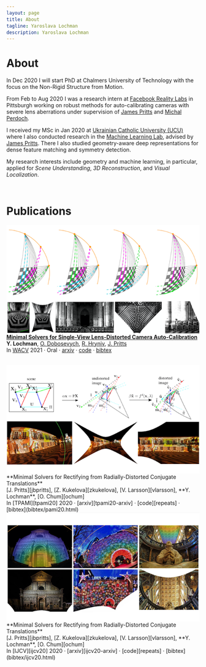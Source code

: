 ```yaml
---
layout: page
title: About
tagline: Yaroslava Lochman
description: Yaroslava Lochman
---
```


# About

In Dec 2020 I will start PhD at Chalmers University of Technology with the focus on the Non-Rigid Structure from Motion.

From Feb to Aug 2020 I was a research intern at [Facebook Reality Labs][frl] in Pittsburgh working on robust methods for auto-calibrating cameras with severe lens aberrations under supervision of [James Pritts](https://prittjam.github.io) and [Michal Perdoch](https://scholar.google.com/citations?user=0Y_LBNIAAAAJ).

I received my MSc in Jan 2020 at [Ukrainian Catholic University (UCU)][ucu] where I also conducted research in the [Machine Learning Lab][mllab], advised by [James Pritts](https://prittjam.github.io). There I also studied geometry-aware deep representations for dense feature matching and symmetry detection. 

My research interests include geometry and machine learning, in particular, applied for *Scene Understanding*, *3D Reconstruction*, and *Visual Localization*.


[ucu]: https://apps.ucu.edu.ua/en
[mllab]: https://apps.ucu.edu.ua/en/mllab
[frl]: https://tech.fb.com/codec-avatars-facebook-reality-labs

<br/>

# Publications

[<img src="./assets/thumbnails/wacv21.png" class="img-fluid" align="left"/>](pub/wacv21.html) 
[**Minimal Solvers for Single-View Lens-Distorted Camera Auto-Calibration**](pub/wacv21.html) <br> **Y. Lochman**, [O. Dobosevych][odobosevych], [R. Hryniv][rhryniv], [J. Pritts][jbpritts] <br> In [WACV](http://wacv2021.thecvf.com) 2021 · Oral · [arxiv][wacv21-arxiv] · [code][autocalib] · [bibtex](bibtex/wacv21.html)

<br>
<img src="./assets/thumbnails/pami20.png" class="img-fluid" align="left"/> **Minimal Solvers for Rectifying from Radially-Distorted Conjugate Translations** <br> [J. Pritts][jbpritts], [Z. Kukelova][zkukelova], [V. Larsson][vlarsson], **Y. Lochman**, [O. Chum][ochum] <br> In [TPAMI][tpami20] 2020 · [arxiv][tpami20-arxiv] · [code][repeats] · [bibtex](bibtex/pami20.html)

<br> 
<img src="./assets/thumbnails/ijcv20.png" class="img-fluid" align="left"/> **Minimal Solvers for Rectifying from Radially-Distorted Conjugate Translations**<br>[J. Pritts][jbpritts], [Z. Kukelova][zkukelova], [V. Larsson][vlarsson], **Y. Lochman**, [O. Chum][ochum] <br> In [IJCV][ijcv20] 2020 · [arxiv][ijcv20-arxiv] · [code][repeats] · [bibtex](bibtex/ijcv20.html)

[jbpritts]: https://scholar.google.com/citations?user=fvTKAEUAAAAJ
[zkukelova]: https://scholar.google.com/citations?user=M4a3VyYAAAAJ
[vlarsson]: https://scholar.google.com/citations?user=vHeD0TYAAAAJ
[ochum]: https://scholar.google.com/citations?user=4T42Ke0AAAAJ
[odobosevych]: https://scholar.google.com/citations?user=Zg-YKKQAAAAJ
[rhryniv]: https://scholar.google.com/citations?user=VqhpE1QAAAAJ

[tpami20]: https://ieeexplore.ieee.org/document/9086062
[tpami20-arxiv]: https://arxiv.org/pdf/1911.01507.pdf
[repeats]: https://github.com/prittjam/repeats

[ijcv20]: https://link.springer.com/article/10.1007/s11263-019-01216-x
[ijcv20-arxiv]: https://arxiv.org/pdf/1907.11539.pdf

[wacv21-arxiv]: https://arxiv.org/abs/2011.08988
[autocalib]: https://github.com/ucuapps/single-view-autocalib
<br> 